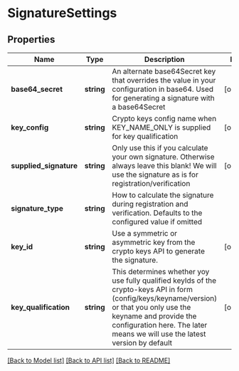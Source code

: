 # SignatureSettings

## Properties
Name | Type | Description | Notes
------------ | ------------- | ------------- | -------------
**base64_secret** | **string** | An alternate base64Secret key that overrides the value in your configuration in base64. Used for generating a signature with a base64Secret | [optional] 
**key_config** | **string** | Crypto keys config name when KEY_NAME_ONLY is supplied for key qualification | [optional] 
**supplied_signature** | **string** | Only use this if you calculate your own signature. Otherwise always leave this blank! We will use the signature as is for registration/verification | [optional] 
**signature_type** | **string** | How to calculate the signature during registration and verification. Defaults to the configured value if omitted | 
**key_id** | **string** | Use a symmetric or asymmetric key from the crypto keys API to generate the signature. | [optional] 
**key_qualification** | **string** | This determines whether yoy use fully qualified keyIds of the crypto-keys API in form (config/keys/keyname/version) or that you only use the keyname and provide the configuration here. The later means we will use the latest version by default | [optional] 

[[Back to Model list]](../README.md#documentation-for-models) [[Back to API list]](../README.md#documentation-for-api-endpoints) [[Back to README]](../README.md)


